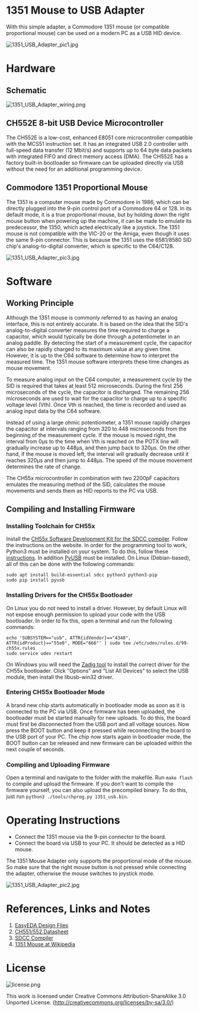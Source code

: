 # 1351 Mouse to USB Adapter
With this simple adapter, a Commodore 1351 mouse (or compatible proportional mouse) can be used on a modern PC as a USB HID device.

![1351_USB_Adapter_pic1.jpg](https://raw.githubusercontent.com/wagiminator/C64-Collection/master/C64_1351_Mouse_Adapter/documentation/1351_USB_Adapter_pic1.jpg)

# Hardware
## Schematic
![1351_USB_Adapter_wiring.png](https://raw.githubusercontent.com/wagiminator/C64-Collection/master/C64_1351_Mouse_Adapter/documentation/1351_USB_Adapter_wiring.png)

## CH552E 8-bit USB Device Microcontroller
The CH552E is a low-cost, enhanced E8051 core microcontroller compatible with the MCS51 instruction set. It has an integrated USB 2.0 controller with full-speed data transfer (12 Mbit/s) and supports up to 64 byte data packets with integrated FIFO and direct memory access (DMA). The CH552E has a factory built-in bootloader so firmware can be uploaded directly via USB without the need for an additional programming device.

## Commodore 1351 Proportional Mouse
The 1351 is a computer mouse made by Commodore in 1986, which can be directly plugged into the 9-pin control port of a Commodore 64 or 128. In its default mode, it is a true proportional mouse, but by holding down the right mouse button when powering up the machine, it can be made to emulate its predecessor, the 1350, which acted electrically like a joystick. The 1351 mouse is not compatible with the VIC-20 or the Amiga, even though it uses the same 9-pin connector. This is because the 1351 uses the 6581/8580 SID chip's analog-to-digital converter, which is specific to the C64/C128.

![1351_USB_Adapter_pic3.jpg](https://raw.githubusercontent.com/wagiminator/C64-Collection/master/C64_1351_Mouse_Adapter/documentation/1351_USB_Adapter_pic3.jpg)

# Software
## Working Principle
Although the 1351 mouse is commonly referred to as having an analog interface, this is not entirely accurate. It is based on the idea that the SID's analog-to-digital converter measures the time required to charge a capacitor, which would typically be done through a potentiometer in an analog paddle. By detecting the start of a measurement cycle, the capacitor can also be rapidly charged to its maximum value at any given time. However, it is up to the C64 software to determine how to interpret the measured time. The 1351 mouse software interprets these time changes as mouse movement.

To measure analog input on the C64 computer, a measurement cycle by the SID is required that takes at least 512 microseconds. During the first 256 microseconds of the cycle, the capacitor is discharged. The remaining 256 microseconds are used to wait for the capacitor to charge up to a specific voltage level (Vth). Once Vth is reached, the time is recorded and used as analog input data by the C64 software.

Instead of using a large ohmic potentiometer, a 1351 mouse rapidly charges the capacitor at intervals ranging from 320 to 448 microseconds from the beginning of the measurement cycle. If the mouse is moved right, the interval from 0μs to the time when Vth is reached on the POTX line will gradually increase up to 448μs, and then jump back to 320μs. On the other hand, if the mouse is moved left, the interval will gradually decrease until it reaches 320μs and then jump to 448μs. The speed of the mouse movement determines the rate of change.

The CH55x microcontroller in combination with two 2200pF capacitors emulates the measuring method of the SID, calculates the mouse movements and sends them as HID reports to the PC via USB.

## Compiling and Installing Firmware
### Installing Toolchain for CH55x
Install the [CH55x Software Development Kit for the SDCC compiler](https://github.com/Blinkinlabs/ch554_sdcc). Follow the instructions on the website. In order for the programming tool to work, Python3 must be installed on your system. To do this, follow these [instructions](https://www.pythontutorial.net/getting-started/install-python/). In addition [PyUSB](https://github.com/pyusb/pyusb) must be installed. On Linux (Debian-based), all of this can be done with the following commands:

```
sudo apt install build-essential sdcc python3 python3-pip
sudo pip install pyusb
```

### Installing Drivers for the CH55x Bootloader
On Linux you do not need to install a driver. However, by default Linux will not expose enough permission to upload your code with the USB bootloader. In order to fix this, open a terminal and run the following commands:

```
echo 'SUBSYSTEM=="usb", ATTR{idVendor}=="4348", ATTR{idProduct}=="55e0", MODE="666"' | sudo tee /etc/udev/rules.d/99-ch55x.rules
sudo service udev restart
```

On Windows you will need the [Zadig tool](https://zadig.akeo.ie/) to install the correct driver for the CH55x bootloader. Click "Options" and "List All Devices" to select the USB module, then install the libusb-win32 driver.

### Entering CH55x Bootloader Mode
A brand new chip starts automatically in bootloader mode as soon as it is connected to the PC via USB. Once firmware has been uploaded, the bootloader must be started manually for new uploads. To do this, the board must first be disconnected from the USB port and all voltage sources. Now press the BOOT button and keep it pressed while reconnecting the board to the USB port of your PC. The chip now starts again in bootloader mode, the BOOT button can be released and new firmware can be uploaded within the next couple of seconds.

### Compiling and Uploading Firmware
Open a terminal and navigate to the folder with the makefile. Run ```make flash``` to compile and upload the firmware. If you don't want to compile the firmware yourself, you can also upload the precompiled binary. To do this, just run ```python3 ./tools/chprog.py 1351_usb.bin```.

# Operating Instructions
- Connect the 1351 mouse via the 9-pin connector to the board.
- Connect the board via USB to your PC. It should be detected as a HID mouse.

The 1351 Mouse Adapter only supports the proportional mode of the mouse. So make sure that the right mouse button is not pressed while connecting the adapter, otherwise the mouse switches to joystick mode.

![1351_USB_Adapter_pic2.jpg](https://raw.githubusercontent.com/wagiminator/C64-Collection/master/C64_1351_Mouse_Adapter/documentation/1351_USB_Adapter_pic2.jpg)

# References, Links and Notes
1. [EasyEDA Design Files](https://oshwlab.com/wagiminator)
2. [CH551/552 Datasheet](http://www.wch-ic.com/downloads/CH552DS1_PDF.html)
3. [SDCC Compiler](https://sdcc.sourceforge.net/)
4. [1351 Mouse at Wikipedia](https://en.wikipedia.org/wiki/Commodore_1351)

# License
![license.png](https://i.creativecommons.org/l/by-sa/3.0/88x31.png)

This work is licensed under Creative Commons Attribution-ShareAlike 3.0 Unported License. 
(http://creativecommons.org/licenses/by-sa/3.0/)
